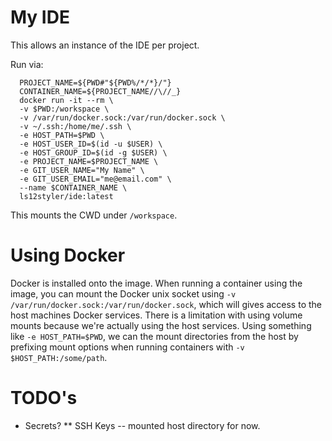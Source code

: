# My IDE

This allows an instance of the IDE per project.

Run via:

```
  PROJECT_NAME=${PWD#"${PWD%/*/*}/"}
  CONTAINER_NAME=${PROJECT_NAME//\//_}
  docker run -it --rm \
  -v $PWD:/workspace \
  -v /var/run/docker.sock:/var/run/docker.sock \
  -v ~/.ssh:/home/me/.ssh \
  -e HOST_PATH=$PWD \
  -e HOST_USER_ID=$(id -u $USER) \
  -e HOST_GROUP_ID=$(id -g $USER) \
  -e PROJECT_NAME=$PROJECT_NAME \
  -e GIT_USER_NAME="My Name" \
  -e GIT_USER_EMAIL="me@email.com" \
  --name $CONTAINER_NAME \
  ls12styler/ide:latest
```

This mounts the CWD under `/workspace`.

# Using Docker

Docker is installed onto the image. When running a container using the image, you can mount the Docker unix socket using `-v /var/run/docker.sock:/var/run/docker.sock`, which will gives access to the host machines Docker services. There is a limitation with using volume mounts because we're actually using the host services. Using something like `-e HOST_PATH=$PWD`, we can the mount directories from the host by prefixing mount options when running containers with `-v $HOST_PATH:/some/path`.

# TODO's

* Secrets?
** SSH Keys -- mounted host directory for now.
